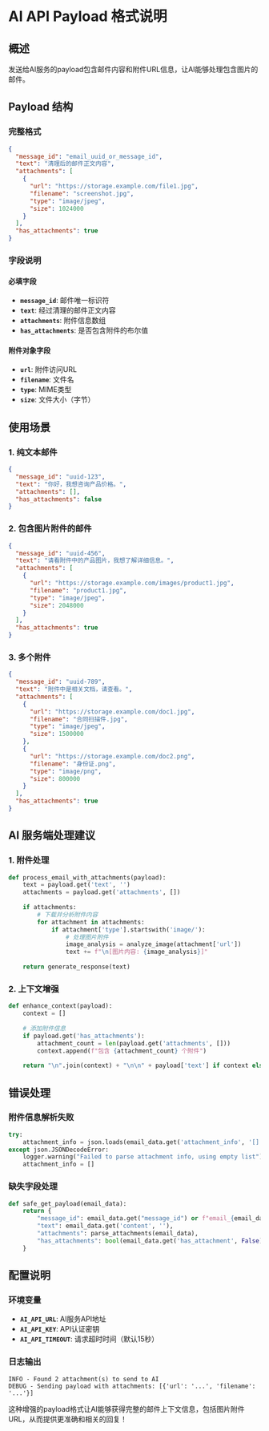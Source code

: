 # AI API Payload 格式说明

## 概述
发送给AI服务的payload包含邮件内容和附件URL信息，让AI能够处理包含图片的邮件。

## Payload 结构

### 完整格式
```json
{
  "message_id": "email_uuid_or_message_id",
  "text": "清理后的邮件正文内容",
  "attachments": [
    {
      "url": "https://storage.example.com/file1.jpg",
      "filename": "screenshot.jpg", 
      "type": "image/jpeg",
      "size": 1024000
    }
  ],
  "has_attachments": true
}
```

### 字段说明

#### 必填字段
- **`message_id`**: 邮件唯一标识符
- **`text`**: 经过清理的邮件正文内容
- **`attachments`**: 附件信息数组
- **`has_attachments`**: 是否包含附件的布尔值

#### 附件对象字段
- **`url`**: 附件访问URL
- **`filename`**: 文件名
- **`type`**: MIME类型
- **`size`**: 文件大小（字节）

## 使用场景

### 1. 纯文本邮件
```json
{
  "message_id": "uuid-123",
  "text": "你好，我想咨询产品价格。",
  "attachments": [],
  "has_attachments": false
}
```

### 2. 包含图片附件的邮件
```json
{
  "message_id": "uuid-456", 
  "text": "请看附件中的产品图片，我想了解详细信息。",
  "attachments": [
    {
      "url": "https://storage.example.com/images/product1.jpg",
      "filename": "product1.jpg",
      "type": "image/jpeg", 
      "size": 2048000
    }
  ],
  "has_attachments": true
}
```

### 3. 多个附件
```json
{
  "message_id": "uuid-789",
  "text": "附件中是相关文档，请查看。", 
  "attachments": [
    {
      "url": "https://storage.example.com/doc1.jpg",
      "filename": "合同扫描件.jpg",
      "type": "image/jpeg",
      "size": 1500000
    },
    {
      "url": "https://storage.example.com/doc2.png", 
      "filename": "身份证.png",
      "type": "image/png",
      "size": 800000
    }
  ],
  "has_attachments": true
}
```

## AI 服务端处理建议

### 1. 附件处理
```python
def process_email_with_attachments(payload):
    text = payload.get('text', '')
    attachments = payload.get('attachments', [])
    
    if attachments:
        # 下载并分析附件内容
        for attachment in attachments:
            if attachment['type'].startswith('image/'):
                # 处理图片附件
                image_analysis = analyze_image(attachment['url'])
                text += f"\n[图片内容: {image_analysis}]"
    
    return generate_response(text)
```

### 2. 上下文增强
```python
def enhance_context(payload):
    context = []
    
    # 添加附件信息
    if payload.get('has_attachments'):
        attachment_count = len(payload.get('attachments', []))
        context.append(f"包含 {attachment_count} 个附件")
    
    return "\n".join(context) + "\n\n" + payload['text'] if context else payload['text']
```

## 错误处理

### 附件信息解析失败
```python
try:
    attachment_info = json.loads(email_data.get('attachment_info', '[]'))
except json.JSONDecodeError:
    logger.warning("Failed to parse attachment info, using empty list")
    attachment_info = []
```

### 缺失字段处理
```python
def safe_get_payload(email_data):
    return {
        "message_id": email_data.get("message_id") or f"email_{email_data.get('email_uuid', 'unknown')}",
        "text": email_data.get('content', ''),
        "attachments": parse_attachments(email_data),
        "has_attachments": bool(email_data.get('has_attachment', False))
    }
```

## 配置说明

### 环境变量
- **`AI_API_URL`**: AI服务API地址
- **`AI_API_KEY`**: API认证密钥
- **`AI_API_TIMEOUT`**: 请求超时时间（默认15秒）

### 日志输出
```
INFO - Found 2 attachment(s) to send to AI
DEBUG - Sending payload with attachments: [{'url': '...', 'filename': '...'}]
```

这种增强的payload格式让AI能够获得完整的邮件上下文信息，包括图片附件URL，从而提供更准确和相关的回复！